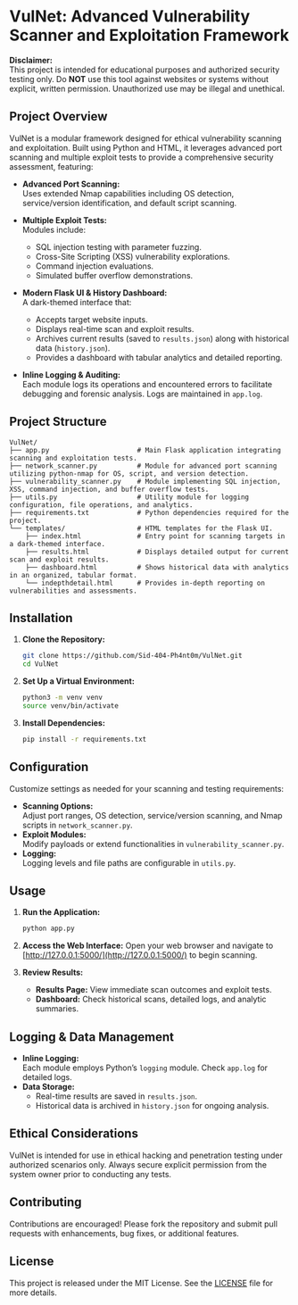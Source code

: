# VulNet: Advanced Vulnerability Scanner and Exploitation Framework

**Disclaimer:**  
This project is intended for educational purposes and authorized security testing only. Do **NOT** use this tool against websites or systems without explicit, written permission. Unauthorized use may be illegal and unethical.

## Project Overview

VulNet is a modular framework designed for ethical vulnerability scanning and exploitation. Built using Python and HTML, it leverages advanced port scanning and multiple exploit tests to provide a comprehensive security assessment, featuring:

- **Advanced Port Scanning:**  
  Uses extended Nmap capabilities including OS detection, service/version identification, and default script scanning.

- **Multiple Exploit Tests:**  
  Modules include:
  - SQL injection testing with parameter fuzzing.
  - Cross-Site Scripting (XSS) vulnerability explorations.
  - Command injection evaluations.
  - Simulated buffer overflow demonstrations.

- **Modern Flask UI & History Dashboard:**  
  A dark-themed interface that:
  - Accepts target website inputs.
  - Displays real-time scan and exploit results.
  - Archives current results (saved to `results.json`) along with historical data (`history.json`).
  - Provides a dashboard with tabular analytics and detailed reporting.

- **Inline Logging & Auditing:**  
  Each module logs its operations and encountered errors to facilitate debugging and forensic analysis. Logs are maintained in `app.log`.

## Project Structure

```plaintext
VulNet/
├── app.py                      # Main Flask application integrating scanning and exploitation tests.
├── network_scanner.py          # Module for advanced port scanning utilizing python-nmap for OS, script, and version detection.
├── vulnerability_scanner.py    # Module implementing SQL injection, XSS, command injection, and buffer overflow tests.
├── utils.py                    # Utility module for logging configuration, file operations, and analytics.
├── requirements.txt            # Python dependencies required for the project.
└── templates/                  # HTML templates for the Flask UI.
    ├── index.html              # Entry point for scanning targets in a dark-themed interface.
    ├── results.html            # Displays detailed output for current scan and exploit results.
    ├── dashboard.html          # Shows historical data with analytics in an organized, tabular format.
    └── indepthdetail.html      # Provides in-depth reporting on vulnerabilities and assessments.
```

## Installation

1. **Clone the Repository:**
   ```bash
   git clone https://github.com/Sid-404-Ph4nt0m/VulNet.git
   cd VulNet
   ```

2. **Set Up a Virtual Environment:**
   ```bash
   python3 -m venv venv
   source venv/bin/activate
   ```

3. **Install Dependencies:**
   ```bash
   pip install -r requirements.txt
   ```

## Configuration

Customize settings as needed for your scanning and testing requirements:
- **Scanning Options:**  
  Adjust port ranges, OS detection, service/version scanning, and Nmap scripts in `network_scanner.py`.
- **Exploit Modules:**  
  Modify payloads or extend functionalities in `vulnerability_scanner.py`.
- **Logging:**  
  Logging levels and file paths are configurable in `utils.py`.

## Usage

1. **Run the Application:**
   ```bash
   python app.py
   ```

2. **Access the Web Interface:**
   Open your web browser and navigate to [http://127.0.0.1:5000/](http://127.0.0.1:5000/) to begin scanning.

3. **Review Results:**
   - **Results Page:** View immediate scan outcomes and exploit tests.
   - **Dashboard:** Check historical scans, detailed logs, and analytic summaries.

## Logging & Data Management

- **Inline Logging:**  
  Each module employs Python’s `logging` module. Check `app.log` for detailed logs.
- **Data Storage:**  
  - Real-time results are saved in `results.json`.
  - Historical data is archived in `history.json` for ongoing analysis.

## Ethical Considerations

VulNet is intended for use in ethical hacking and penetration testing under authorized scenarios only. Always secure explicit permission from the system owner prior to conducting any tests.

## Contributing

Contributions are encouraged! Please fork the repository and submit pull requests with enhancements, bug fixes, or additional features.

## License

This project is released under the MIT License. See the [LICENSE](LICENSE) file for more details.